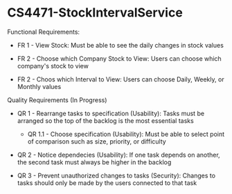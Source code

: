 # CS4471-StockIntervalService

 
Functional Requirements​:


- FR 1 - View Stock: Must be able to see the daily changes in stock values

- FR 2 - Choose which Company Stock to View: Users can choose which company's stock to view

- FR 2 - Choos which Interval to View: Users can choose Daily, Weekly, or Monthly values

Quality Requirements​ (In Progress)

- QR 1 - Rearrange tasks to specification (Usability): Tasks must be arranged so the top of the backlog is the most essential tasks​

  - QR 1.1 - Choose specification (Usability): Must be able to select point of comparison such as size, priority, or difficulty​

- QR 2 - Notice dependecies (Usability): If one task depends on another, the second task must always be higher in the backlog​

- QR 3 - Prevent unauthorized changes to tasks (Security): Changes to tasks should only be made by the users connected to that task​
